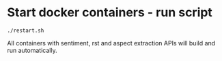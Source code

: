 # Start docker containers - run script

`./restart.sh`

All containers with sentiment, rst and aspect extraction APIs will build and run automatically.

